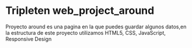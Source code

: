 # Tripleten web_project_around

Proyecto around es una pagina en la que puedes guardar algunos datos,en la estructura de este proyecto utilizamos  HTML5, CSS, JavaScript, Responsive Design 


